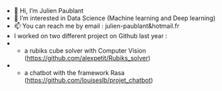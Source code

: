 - 👋 Hi, I’m Julien Paublant
- 👀 I’m interested in Data Science (Machine learning and Deep learning)
- 📫 You can reach me by email : julien-paublant&hotmail.fr
- I worked on two different project on Github last year : 
- - a rubiks cube solver with Computer Vision (https://github.com/alexpetit/Rubiks_solver)
- - a chatbot with the framework Rasa (https://github.com/louiseslb/projet_chatbot)
<!---
jpaublant/jpaublant is a ✨ special ✨ repository because its `README.md` (this file) appears on your GitHub profile.
You can click the Preview link to take a look at your changes.
--->
